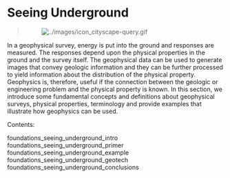 # Seeing Underground

> <figure class="align-right">
> <img src="../images/icon_cityscape-query.gif"
> alt="../images/icon_cityscape-query.gif" />
> </figure>

In a geophysical survey, energy is put into the ground and responses are
measured. The responses depend upon the physical properties in the
ground and the survey itself. The geophysical data can be used to
generate images that convey geologic information and they can be further
processed to yield information about the distribution of the physical
property. Geophysics is, therefore, useful if the connection between the
geologic or engineering problem and the physical property is known. In
this section, we introduce some fundamental concepts and definitions
about geophysical surveys, physical properties, terminology and provide
examples that illustrate how geophysics can be used.

Contents:

<div class="toctree" maxdepth="1">

foundations_seeing_underground_intro
foundations_seeing_underground_primer
foundations_seeing_underground_example
foundations_seeing_underground_geotech
foundations_seeing_underground_conclusions

</div>

